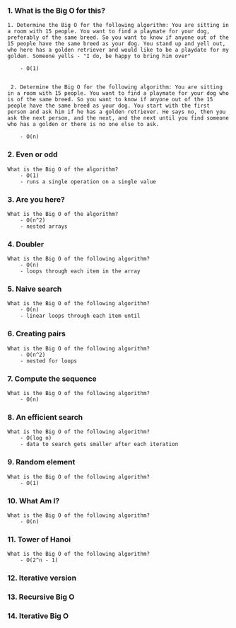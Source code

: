 ### 1. What is the Big O for this?

    1. Determine the Big O for the following algorithm: You are sitting in a room with 15 people. You want to find a playmate for your dog, preferably of the same breed. So you want to know if anyone out of the 15 people have the same breed as your dog. You stand up and yell out, who here has a golden retriever and would like to be a playdate for my golden. Someone yells - "I do, be happy to bring him over"

        - O(1)


     2. Determine the Big O for the following algorithm: You are sitting in a room with 15 people. You want to find a playmate for your dog who is of the same breed. So you want to know if anyone out of the 15 people have the same breed as your dog. You start with the first person and ask him if he has a golden retriever. He says no, then you ask the next person, and the next, and the next until you find someone who has a golden or there is no one else to ask.

        - O(n)   


### 2. Even or odd

    What is the Big O of the algorithm?
        - O(1)
        - runs a single operation on a single value 


### 3. Are you here?

    What is the Big O of the algorithm?
        - O(n^2)
        - nested arrays


### 4. Doubler

    What is the Big O of the following algorithm?
        - O(n)
        - loops through each item in the array


### 5. Naive search

    What is the Big O of the following algorithm?
        - O(n)
        - linear loops through each item until


### 6. Creating pairs

    What is the Big O of the following algorithm?
        - O(n^2)
        - nested for loops


### 7. Compute the sequence

    What is the Big O of the following algorithm?
        - O(n)


### 8. An efficient search

    What is the Big O of the following algorithm?
        - O(log n)
        - data to search gets smaller after each iteration


### 9. Random element

    What is the Big O of the following algorithm?
        - O(1) 


### 10. What Am I?

    What is the Big O of the following algorithm?
        - O(n)


### 11. Tower of Hanoi

    What is the Big O of the following algorithm?
        - O(2^n - 1)


### 12. Iterative version

### 13. Recursive Big O

### 14. Iterative Big O